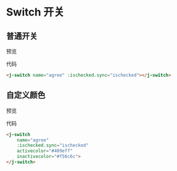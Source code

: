 # Switch 开关

## 普通开关

预览

<switch-demo></switch-demo>

代码

```html
<j-switch name="agree" :ischecked.sync="ischecked"></j-switch>
```

## 自定义颜色

预览

<switch-demo1></switch-demo1>

代码

```html
<j-switch 
    name="agree" 
    :ischecked.sync="ischecked" 
    activecolor="#409eff" 
    inactivecolor="#f56c6c">
</j-switch>
```
